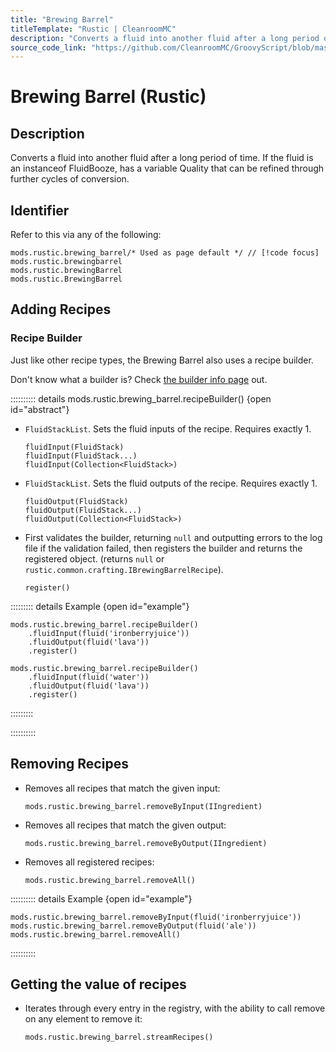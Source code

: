 ```yaml
---
title: "Brewing Barrel"
titleTemplate: "Rustic | CleanroomMC"
description: "Converts a fluid into another fluid after a long period of time. If the fluid is an instanceof FluidBooze, has a variable Quality that can be refined through further cycles of conversion."
source_code_link: "https://github.com/CleanroomMC/GroovyScript/blob/master/src/main/java/com/cleanroommc/groovyscript/compat/mods/rustic/BrewingBarrel.java"
---
```


# Brewing Barrel (Rustic)

## Description

Converts a fluid into another fluid after a long period of time. If the fluid is an instanceof FluidBooze, has a variable Quality that can be refined through further cycles of conversion.

## Identifier

Refer to this via any of the following:

```groovy:no-line-numbers {1}
mods.rustic.brewing_barrel/* Used as page default */ // [!code focus]
mods.rustic.brewingbarrel
mods.rustic.brewingBarrel
mods.rustic.BrewingBarrel
```


## Adding Recipes

### Recipe Builder

Just like other recipe types, the Brewing Barrel also uses a recipe builder.

Don't know what a builder is? Check [the builder info page](../../getting_started/builder.md) out.

:::::::::: details mods.rustic.brewing_barrel.recipeBuilder() {open id="abstract"}
- `FluidStackList`. Sets the fluid inputs of the recipe. Requires exactly 1.

    ```groovy:no-line-numbers
    fluidInput(FluidStack)
    fluidInput(FluidStack...)
    fluidInput(Collection<FluidStack>)
    ```

- `FluidStackList`. Sets the fluid outputs of the recipe. Requires exactly 1.

    ```groovy:no-line-numbers
    fluidOutput(FluidStack)
    fluidOutput(FluidStack...)
    fluidOutput(Collection<FluidStack>)
    ```

- First validates the builder, returning `null` and outputting errors to the log file if the validation failed, then registers the builder and returns the registered object. (returns `null` or `rustic.common.crafting.IBrewingBarrelRecipe`).

    ```groovy:no-line-numbers
    register()
    ```

::::::::: details Example {open id="example"}
```groovy:no-line-numbers
mods.rustic.brewing_barrel.recipeBuilder()
    .fluidInput(fluid('ironberryjuice'))
    .fluidOutput(fluid('lava'))
    .register()

mods.rustic.brewing_barrel.recipeBuilder()
    .fluidInput(fluid('water'))
    .fluidOutput(fluid('lava'))
    .register()
```

:::::::::

::::::::::

## Removing Recipes

- Removes all recipes that match the given input:

    ```groovy:no-line-numbers
    mods.rustic.brewing_barrel.removeByInput(IIngredient)
    ```

- Removes all recipes that match the given output:

    ```groovy:no-line-numbers
    mods.rustic.brewing_barrel.removeByOutput(IIngredient)
    ```

- Removes all registered recipes:

    ```groovy:no-line-numbers
    mods.rustic.brewing_barrel.removeAll()
    ```

:::::::::: details Example {open id="example"}
```groovy:no-line-numbers
mods.rustic.brewing_barrel.removeByInput(fluid('ironberryjuice'))
mods.rustic.brewing_barrel.removeByOutput(fluid('ale'))
mods.rustic.brewing_barrel.removeAll()
```

::::::::::

## Getting the value of recipes

- Iterates through every entry in the registry, with the ability to call remove on any element to remove it:

    ```groovy:no-line-numbers
    mods.rustic.brewing_barrel.streamRecipes()
    ```
